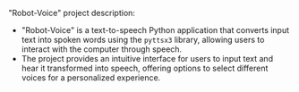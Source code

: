"Robot-Voice" project description:

- "Robot-Voice" is a text-to-speech Python application that converts input text into spoken words using the `pyttsx3` library, allowing users to interact with the computer through speech.
- The project provides an intuitive interface for users to input text and hear it transformed into speech, offering options to select different voices for a personalized experience.
